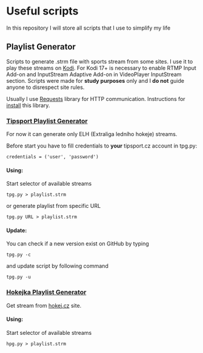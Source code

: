 # Useful scripts
In this repository I will store all scripts that I use to simplify my life
## Playlist Generator
Scripts to generate .strm file with sports stream from some sites. I use it to play these streams on [Kodi](https://kodi.tv). For Kodi 17+ is necessary to enable RTMP Input Add-on and InputStream Adaptive Add-on in VideoPlayer InputStream section. Scripts were made for **study purposes** only and I **do not** guide anyone to disrespect site rules.

Usually I use [Requests](http://docs.python-requests.org/en/master/) library for HTTP communication. Instructions for [install](http://docs.python-requests.org/en/master/user/install/) this library.

### [Tipsport Playlist Generator](tpg.py)
For now it can generate only ELH (Extraliga ledního hokeje) streams.

Before start you have to fill credentials to **your** tipsport.cz account in tpg.py:
```
credentials = ('user', 'password')
```
#### Using:
Start selector of available streams
```
tpg.py > playlist.strm
```
or generate playlist from specific URL
```
tpg.py URL > playlist.strm
```
#### Update:
You can check if a new version exist on GitHub by typing
```
tpg.py -c
```
and update script by following command
```
tpg.py -u
```

### [Hokejka Playlist Generator](hpg.py)
Get stream from [hokej.cz](http://www.hokej.cz/hokejka/tv) site.
#### Using:
Start selector of available streams
```
hpg.py > playlist.strm
```

